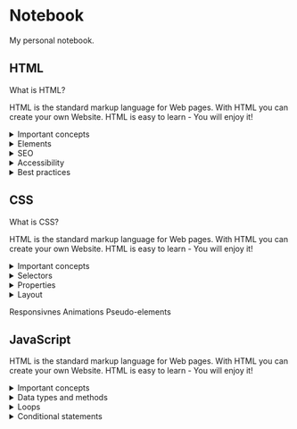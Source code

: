 # Notebook
My personal notebook.

## HTML

What is HTML?

HTML is the standard markup language for Web pages. With HTML you can create your own Website. HTML is easy to learn - You will enjoy it!
  
<details>
   <summary>Important concepts</summary>
  
  1. HTML Document - DOM and structure
  2. HTML Element/Tag and Atributes and Values
  3. Block and Inline elements
  4. Semantic and Non semantic elements
  5. Forms
  6. HTML API
  7. HTML Graphics & Media
  8. HTML Input Attributes
  9. Nesting, empty elements (slef closing)
  10. <!DOCTYPE html>
  11. Containers tags
  12. Classes and IDs
  13. Global attributes - data attributes
  14. ARIA and roles
  15. Events
  
  https://medium.com/@readizo.com/html-basics-the-10-important-concepts-afeedcbe8e7d
  
</details>
  
<details>
  <summary>Elements</summary>
</details>

<details>
  <summary>SEO</summary>
</details>

<details>
  <summary>Accessibility</summary>
</details>

<details>
  <summary>Best practices</summary>
</details>

## CSS

What is CSS?

<p>HTML is the standard markup language for Web pages. With HTML you can create your own Website. HTML is easy to learn - You will enjoy it!</p>

<details>
   <summary>Important concepts</summary>
  
  1. Cascading
  2. Inheritance
  3. Specificity and !important
  4. Style order
  5. Media queries
  6. Box model
  7. Box-sizing
  8. Margins, padding, borders
  9. Display
  10. Positioning
  11. Negative margins
  12. CSS colors
  13. CSS declarations
  14. Child elements
  15. Classes and IDs
  16. Equal Height Column Layouts With Borders And Negative Margins In CSS.
  17. CSS units and values and functional notations.
  18. margin collapse
  19. Properties and Values
  
  Initial, computed, used, and actual values
  The containing block
Stacking and block-formatting contexts
  CSS units and values and functional notations
  Golden Ratio Typography
  BEM, OOCSS, SMACSS...how should I structure my CSS?
  What about prefixes?
  px vs. em vs. rem
  Absolute and relative
  Border box vs. content box?
  Initial, computed, used, and actual values.
  The containing block.
  Stacking and block-formatting contexts.
  Understand the difference between relative and absolute and what happens when you put something absolute into something relative.
  
  Your best friends are box-sizing: border-box; overflow: hidden; and display: inline-block;
  
  Style layout and content separately
  
</details>

<details>
  <summary>Selectors</summary>
</details>

<details>
  <summary>Properties</summary>
</details>

<details>
  <summary>Layout</summary>
  
  1. Float
  2. Flexbox
  3. Grid
</details>

Responsivnes
Animations
Pseudo-elements

## JavaScript
<p>HTML is the standard markup language for Web pages. With HTML you can create your own Website. HTML is easy to learn - You will enjoy it!</p>

<details>
   <summary>Important concepts</summary>
  
  1. Scope
  2. IIFE (Immediately Invoked Function Expression)
  3. Hoisting
  4. Closures
  5. Callbacks
  6. Promises
  7. Async & Await
  8. JavaScript Prototype
  9. JavaScript(ES6) Class
  10. The Module Pattern
  11. Currying
  12. Memoization:
  13. The apply, call, and bind methods:
  14. Polymorphism in JavaScript:
  15. Asynchronous Js
  16. Traversing the DOM
  17. Value vs. Reference Variable Assignment
  18. Dom creation and modification
  19. Asynchronous Communication
  20. Dev Tool Debugging
  21. Functions and Function Calls
  22. Events and Event Handling
  23. Reference versus Value variables and Data Types
  24. Fetch API & Errors in JavaScript
  25. Destructuring
  26. Spread and rest
  27. Generators
  8. Identity Operator (===) vs. Equality Operator (==)
  9. Object Comparison
  this
  new
  apply, call, bind 
  Prototypes & Inheritance and prototypal inheritance
  Higher Order Functions
  Coercion
  True Nature of Objects
  Namespace
  error handling
  null
operators
  
  https://github.com/leonardomso/33-js-concepts#33-clean-code
  https://javascript.info/
  
</details>

<details>
  <summary>Data types and methods</summary>
</details>

<details>
  <summary>Loops</summary>
</details>

<details>
  <summary>Conditional statements</summary>
</details>
